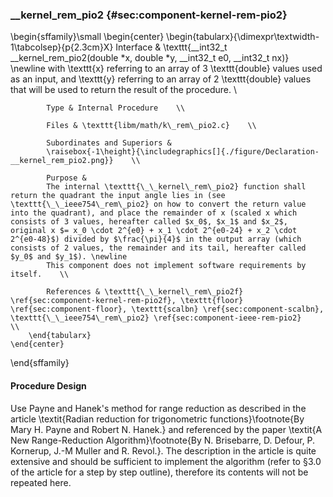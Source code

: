 ### \_\_kernel\_rem\_pio2 {#sec:component-kernel-rem-pio2}

\begin{sffamily}\small
	\begin{center}
		\begin{tabularx}{\dimexpr\textwidth-1\tabcolsep}{p{2.3cm}X}
			Interface       & \texttt{\_\_int32\_t \_\_kernel\_rem\_pio2(double *x, double *y, \_\_int32\_t e0, \_\_int32\_t nx)} \newline
			with \texttt{x} referring to an array of 3 \texttt{double} values used as an input, and \texttt{y} referring to an array of 2 \texttt{double} values that will be used to return the result of the procedure. \\ 
			
			Type & Internal Procedure    \\ 
			
			Files & \texttt{libm/math/k\_rem\_pio2.c}    \\ 
			
			Subordinates and Superiors &
			\raisebox{-1\height}{\includegraphics[]{./figure/Declaration-__kernel_rem_pio2.png}}    \\ 
			
			Purpose & 
			The internal \texttt{\_\_kernel\_rem\_pio2} function shall return the quadrant the input angle lies in (see \texttt{\_\_ieee754\_rem\_pio2} on how to convert the return value into the quadrant), and place the remainder of x (scaled x which consists of 3 values, hereafter called $x_0$, $x_1$ and $x_2$, original x $= x_0 \cdot 2^{e0} + x_1 \cdot 2^{e0-24} + x_2 \cdot 2^{e0-48}$) divided by $\frac{\pi}{4}$ in the output array (which consists of 2 values, the remainder and its tail, hereafter called $y_0$ and $y_1$). \newline
			This component does not implement software requirements by itself.    \\ 
			
			References & \texttt{\_\_kernel\_rem\_pio2f} \ref{sec:component-kernel-rem-pio2f}, \texttt{floor} \ref{sec:component-floor}, \texttt{scalbn} \ref{sec:component-scalbn}, \texttt{\_\_ieee754\_rem\_pio2} \ref{sec:component-ieee-rem-pio2}    \\ 
		\end{tabularx}
	\end{center}
\end{sffamily}

#### Procedure Design

Use Payne and Hanek's method for range reduction as described in the article \textit{Radian reduction for trigonometric functions}\footnote{By Mary H. Payne and Robert N. Hanek.} and referenced by the paper \textit{A New Range-Reduction Algorithm}\footnote{By N. Brisebarre, D. Defour, P. Kornerup, J.-M Muller and R. Revol.}. The description in the article is quite extensive and should be sufficient to implement the algorithm (refer to §3.0 of the article for a step by step outline), therefore its contents will not be repeated here.

<!--\begin{figure}[H]
	\centering
	\includegraphics[width=0.82\textwidth]{./figure/Kernel_Rem_pio2_Flowchart.pdf}
	\caption{Flowchart \_\_kernel\_rem\_pio2}
	\label{fig:flowchart-kernel_rem_pio2}
\end{figure}-->
